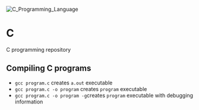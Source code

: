 ![C_Programming_Language](https://github.com/ElmarUhl/C/assets/157088447/17ee5f8a-0079-488c-be4b-44326719e6bb)

# C

C programming repository

## Compiling C programs

- ```gcc program.c``` creates ```a.out``` executable
- ```gcc program.c -o program``` creates ```program``` executable
- ```gcc program.c -o program -g```creates ```program``` executable with debugging information


